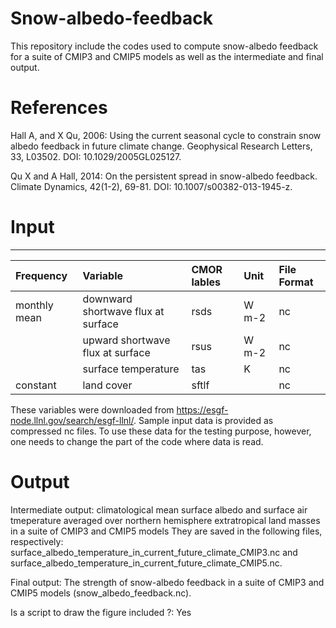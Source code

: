 # Snow-albedo-feedback
This repository include the codes used to compute snow-albedo feedback for a suite of CMIP3 and CMIP5 models as well as the intermediate and final output.

# References

Hall A, and X Qu, 2006: Using the current seasonal cycle to constrain snow albedo feedback in future climate change. Geophysical Research Letters, 33, L03502. DOI: 10.1029/2005GL025127.

Qu X and A Hall, 2014: On the persistent spread in snow-albedo feedback. Climate Dynamics, 42(1-2), 69-81. DOI: 10.1007/s00382-013-1945-z. 

# Input
------------

| Frequency | Variable |  CMOR lables |  Unit  |  File Format |
|:----------  |:--------------------|:----------------|:---------------|:------------|
| monthly mean |downward shortwave flux at surface | rsds |  W m-2  | nc
|             | upward shortwave flux at surface | rsus |  W m-2  | nc
|             |surface temperature | tas  | K | nc 
| constant    |land cover          | sftlf |  |nc

These variables were downloaded from https://esgf-node.llnl.gov/search/esgf-llnl/.
Sample input data is provided as compressed nc files. To use these data for the testing purpose, however, one needs to change the part of the code where data is read. 

# Output

Intermediate output: climatological mean surface albedo and surface air tmeperature averaged over northern hemisphere extratropical land masses in a suite of CMIP3 and CMIP5 models They are saved in the following files, respectively: surface_albedo_temperature_in_current_future_climate_CMIP3.nc and surface_albedo_temperature_in_current_future_climate_CMIP5.nc.

Final output: The strength of snow-albedo feedback in a suite of CMIP3 and CMIP5 models (snow_albedo_feedback.nc).

Is a script to draw the figure included ?: Yes
